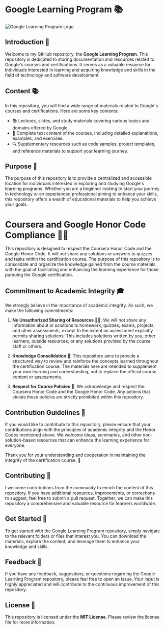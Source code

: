 # **Google Learning Program** 📚

![Google Learning Program Logo](https://lh3.googleusercontent.com/93MoBO_x0QD94iDjoHGHUWFfmDBWJM9x2z3wRwgjt2QwAiq2fNRb6gO0c7oaS6NWCDcevq34AaBvXcBlXdLz3jtFnAGAMZ-08hj4YP7uhNYlJqYqoA)

## Introduction 📖

Welcome to my GitHub repository, the **Google Learning Program**. This repository is dedicated to storing documentation and resources related to Google's courses and certifications. It serves as a valuable resource for individuals interested in learning and acquiring knowledge and skills in the field of technology and software development.

## Content 📚

In this repository, you will find a wide range of materials related to Google's courses and certifications. Here are some key contents:

- 📚 Lectures, slides, and study materials covering various topics and domains offered by Google.
- 📑 Complete text content of the courses, including detailed explanations, examples, and exercises.
- 🔍 Supplementary resources such as code samples, project templates, and reference materials to support your learning journey.

## Purpose 🎯

The purpose of this repository is to provide a centralized and accessible location for individuals interested in exploring and studying Google's learning programs. Whether you are a beginner looking to start your journey in technology or an experienced professional aiming to enhance your skills, this repository offers a wealth of educational materials to help you achieve your goals.

# Coursera and Google Honor Code Compliance 📜🌟 

This repository is designed to respect the Coursera Honor Code and the Google Honor Code. It will not share any solutions or answers to quizzes and tasks within the certification course. The purpose of this repository is to consolidate and organize the knowledge gained from the course materials, with the goal of facilitating and enhancing the learning experience for those pursuing the Google certification.

## Commitment to Academic Integrity 🎓

We strongly believe in the importance of academic integrity. As such, we make the following commitments:

1. **No Unauthorized Sharing of Resources** 🙅‍♂️: We will not share any information about or solutions to homework, quizzes, exams, projects, and other assessments, except to the extent an assessment explicitly permits sharing solutions. This includes solutions written by you, other learners, outside resources, or any solutions provided by the course staff or others.

2. **Knowledge Consolidation** 🧠: This repository aims to provide a structured way to review and reinforce the concepts learned throughout the certification course. The materials here are intended to supplement your own learning and understanding, not to replace the official course content or assessments.

3. **Respect for Course Policies** 🤝: We acknowledge and respect the Coursera Honor Code and the Google Honor Code. Any actions that violate these policies are strictly prohibited within this repository.

## Contribution Guidelines 🤝

If you would like to contribute to this repository, please ensure that your contributions align with the principles of academic integrity and the Honor Codes mentioned above. We welcome ideas, summaries, and other non-solution-based resources that can enhance the learning experience for everyone.

Thank you for your understanding and cooperation in maintaining the integrity of the certification course. 🙏

## Contributing 🤝

I welcome contributions from the community to enrich the content of this repository. If you have additional resources, improvements, or corrections to suggest, feel free to submit a pull request. Together, we can make this repository a comprehensive and valuable resource for learners worldwide.

## Get Started 🚀

To get started with the Google Learning Program repository, simply navigate to the relevant folders or files that interest you. You can download the materials, explore the content, and leverage them to enhance your knowledge and skills.

## Feedback 📝

If you have any feedback, suggestions, or questions regarding the Google Learning Program repository, please feel free to open an issue. Your input is highly appreciated and will contribute to the continuous improvement of this repository.

## License 📜

This repository is licensed under the **MIT License**. Please review the license file for more information.